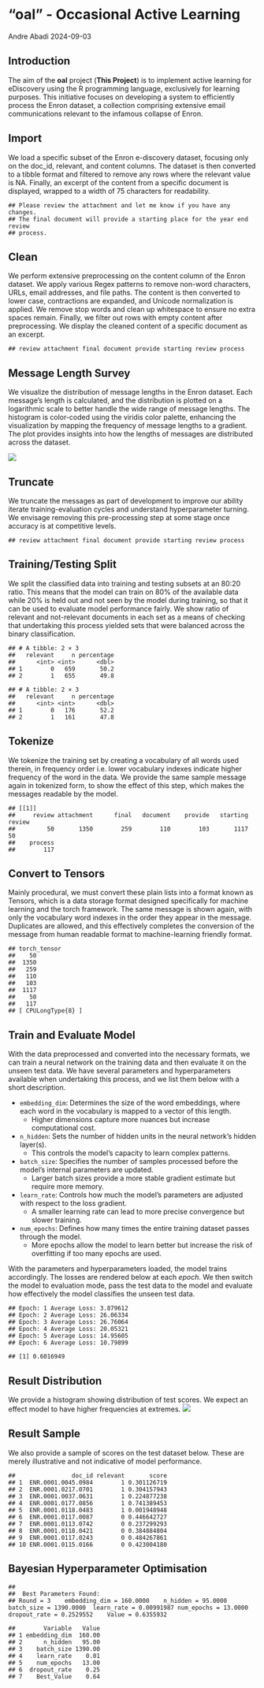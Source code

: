 “oal” - Occasional Active Learning
================
Andre Abadi
2024-09-03

## Introduction

The aim of the **oal** project (**This Project**) is to implement active
learning for eDiscovery using the R programming language, exclusively
for learning purposes. This initiative focuses on developing a system to
efficiently process the Enron dataset, a collection comprising extensive
email communications relevant to the infamous collapse of Enron.

## Import

We load a specific subset of the Enron e-discovery dataset, focusing
only on the doc_id, relevant, and content columns. The dataset is then
converted to a tibble format and filtered to remove any rows where the
relevant value is NA. Finally, an excerpt of the content from a specific
document is displayed, wrapped to a width of 75 characters for
readability.

    ## Please review the attachment and let me know if you have any changes.
    ## The final document will provide a starting place for the year end review
    ## process.

## Clean

We perform extensive preprocessing on the content column of the Enron
dataset. We apply various Regex patterns to remove non-word characters,
URLs, email addresses, and file paths. The content is then converted to
lower case, contractions are expanded, and Unicode normalization is
applied. We remove stop words and clean up whitespace to ensure no extra
spaces remain. Finally, we filter out rows with empty content after
preprocessing. We display the cleaned content of a specific document as
an excerpt.

    ## review attachment final document provide starting review process

## Message Length Survey

We visualize the distribution of message lengths in the Enron dataset.
Each message’s length is calculated, and the distribution is plotted on
a logarithmic scale to better handle the wide range of message lengths.
The histogram is color-coded using the viridis color palette, enhancing
the visualization by mapping the frequency of message lengths to a
gradient. The plot provides insights into how the lengths of messages
are distributed across the dataset.

<img src="README_files/figure-gfm/length_distro-1.png"  />

## Truncate

We truncate the messages as part of development to improve our ability
iterate training-evaluation cycles and understand hyperparameter
turning. We envisage removing this pre-processing step at some stage
once accuracy is at competitive levels.

    ## review attachment final document provide starting review process

## Training/Testing Split

We split the classified data into training and testing subsets at an
80:20 ratio. This means that the model can train on 80% of the available
data while 20% is held out and not seen by the model during training, so
that it can be used to evaluate model performance fairly. We show ratio
of relevant and not-relevant documents in each set as a means of
checking that undertaking this process yielded sets that were balanced
across the binary classification.

    ## # A tibble: 2 × 3
    ##   relevant     n percentage
    ##      <int> <int>      <dbl>
    ## 1        0   659       50.2
    ## 2        1   655       49.8

    ## # A tibble: 2 × 3
    ##   relevant     n percentage
    ##      <int> <int>      <dbl>
    ## 1        0   176       52.2
    ## 2        1   161       47.8

## Tokenize

We tokenize the training set by creating a vocabulary of all words used
therein, in frequency order i.e. lower vocabulary indexes indicate
higher frequency of the word in the data. We provide the same sample
message again in tokenized form, to show the effect of this step, which
makes the messages readable by the model.

    ## [[1]]
    ##     review attachment      final   document    provide   starting     review 
    ##         50       1350        259        110        103       1117         50 
    ##    process 
    ##        117

## Convert to Tensors

Mainly procedural, we must convert these plain lists into a format known
as Tensors, which is a data storage format designed specifically for
machine learning and the torch framework. The same message is shown
again, with only the vocabulary word indexes in the order they appear in
the message. Duplicates are allowed, and this effectively completes the
conversion of the message from human readable format to machine-learning
friendly format.

    ## torch_tensor
    ##    50
    ##  1350
    ##   259
    ##   110
    ##   103
    ##  1117
    ##    50
    ##   117
    ## [ CPULongType{8} ]

## Train and Evaluate Model

With the data preprocessed and converted into the necessary formats, we
can train a neural network on the training data and then evaluate it on
the unseen test data. We have several parameters and hyperparameters
available when undertaking this process, and we list them below with a
short description.

- `embedding_dim`: Determines the size of the word embeddings, where
  each word in the vocabulary is mapped to a vector of this length.
  - Higher dimensions capture more nuances but increase computational
    cost.
- `n_hidden`: Sets the number of hidden units in the neural network’s
  hidden layer(s).
  - This controls the model’s capacity to learn complex patterns.
- `batch_size`: Specifies the number of samples processed before the
  model’s internal parameters are updated.
  - Larger batch sizes provide a more stable gradient estimate but
    require more memory.
- `learn_rate`: Controls how much the model’s parameters are adjusted
  with respect to the loss gradient.
  - A smaller learning rate can lead to more precise convergence but
    slower training.
- `num_epochs`: Defines how many times the entire training dataset
  passes through the model.
  - More epochs allow the model to learn better but increase the risk of
    overfitting if too many epochs are used.

With the parameters and hyperparameters loaded, the model trains
accordingly. The losses are rendered below at each *epoch*. We then
switch the model to evaluation mode, pass the test data to the model and
evaluate how effectively the model classifies the unseen test data.

    ## Epoch: 1 Average Loss: 3.879612 
    ## Epoch: 2 Average Loss: 26.06334 
    ## Epoch: 3 Average Loss: 26.76064 
    ## Epoch: 4 Average Loss: 20.05321 
    ## Epoch: 5 Average Loss: 14.95605 
    ## Epoch: 6 Average Loss: 10.79899

    ## [1] 0.6016949

## Result Distribution

We provide a histogram showing distribution of test scores. We expect an
effect model to have higher frequencies at extremes.
<img src="README_files/figure-gfm/result_distribution-1.png"  />

## Result Sample

We also provide a sample of scores on the test dataset below. These are
merely illustrative and not indicative of model performance.

    ##                doc_id relevant       score
    ## 1  ENR.0001.0045.0984        1 0.301126719
    ## 2  ENR.0001.0217.0701        1 0.304157943
    ## 3  ENR.0001.0037.0631        1 0.224877238
    ## 4  ENR.0001.0177.0856        1 0.741389453
    ## 5  ENR.0001.0118.0483        1 0.001948948
    ## 6  ENR.0001.0117.0087        0 0.446642727
    ## 7  ENR.0001.0113.0742        0 0.237299293
    ## 8  ENR.0001.0118.0421        0 0.384884804
    ## 9  ENR.0001.0117.0243        0 0.484267861
    ## 10 ENR.0001.0115.0166        0 0.423004180

## Bayesian Hyperparameter Optimisation

    ## 
    ##  Best Parameters Found: 
    ## Round = 3    embedding_dim = 160.0000    n_hidden = 95.0000  batch_size = 1390.0000  learn_rate = 0.00991987 num_epochs = 13.0000    dropout_rate = 0.2529552    Value = 0.6355932

    ##        Variable   Value
    ## 1 embedding_dim  160.00
    ## 2      n_hidden   95.00
    ## 3    batch_size 1390.00
    ## 4    learn_rate    0.01
    ## 5    num_epochs   13.00
    ## 6  dropout_rate    0.25
    ## 7    Best_Value    0.64
